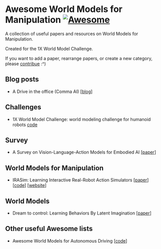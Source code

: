 # Awesome World Models for Manipulation [![Awesome](https://cdn.rawgit.com/sindresorhus/awesome/d7305f38d29fed78fa85652e3a63e154dd8e8829/media/badge.svg)](https://github.com/sindresorhus/awesome)

A collection of useful papers and resources on World Models for Manipulation.

Created for the 1X World Model Challenge.

If you want to add a paper, rearrange papers, or create a new category, please [contribue](contributing.md) :^)


## Blog posts


- A Drive in the office (Comma AI) [[blog](https://blog.comma.ai/a-drive-in-the-office/)]


## Challenges

- 1X World Model Challenge: world modeling challenge for humanoid robots [code](https://github.com/1x-technologies/1xgpt) 

## Survey

- A Survey on Vision-Language-Action Models for Embodied AI [[paper](https://arxiv.org/abs/2405.14093)]


## World Models for Manipulation

- IRASim: Learning Interactive Real-Robot Action Simulators [[paper](https://arxiv.org/pdf/2406.14540)] [[code](https://github.com/bytedance/IRASim)] [[website](https://gen-irasim.github.io)]



## World Models

- Dream to control: Learning Behaviors By Latent Imagination [[paper](https://arxiv.org/pdf/1912.01603)]

## Other useful Awesome lists

- Awesome World Models for Autonomous Driving [[code](https://github.com/LMD0311/Awesome-World-Model)]
